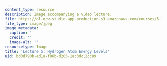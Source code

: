 ```yaml
---
content_type: resource
description: Image accompanying a video lecture.
file: https://ol-ocw-studio-app-production.s3.amazonaws.com/courses/5-111-principles-of-chemical-science-fall-2008/bd3d790bed1af86bd2051ac3dc12cc89_5.jpg
file_type: image/jpeg
image_metadata:
  caption: ''
  credit: ''
  image-alt: ''
resourcetype: Image
title: 'Lecture 5: Hydrogen Atom Energy Levels'
uid: bd3d790b-ed1a-f86b-d205-1ac3dc12cc89
---
```

